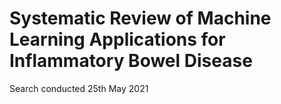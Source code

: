 # Systematic Review of Machine Learning Applications for Inflammatory Bowel Disease

Search conducted 25th May 2021
